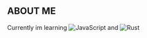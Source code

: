 ## ABOUT ME
Currently im learning ![JavaScript](https://img.shields.io/badge/-JavaScript-333?logo=javascript&logoColor=white) and ![Rust](https://shields.io/badge/-Rust-3776AB?style=flat&logo=rust)
 

